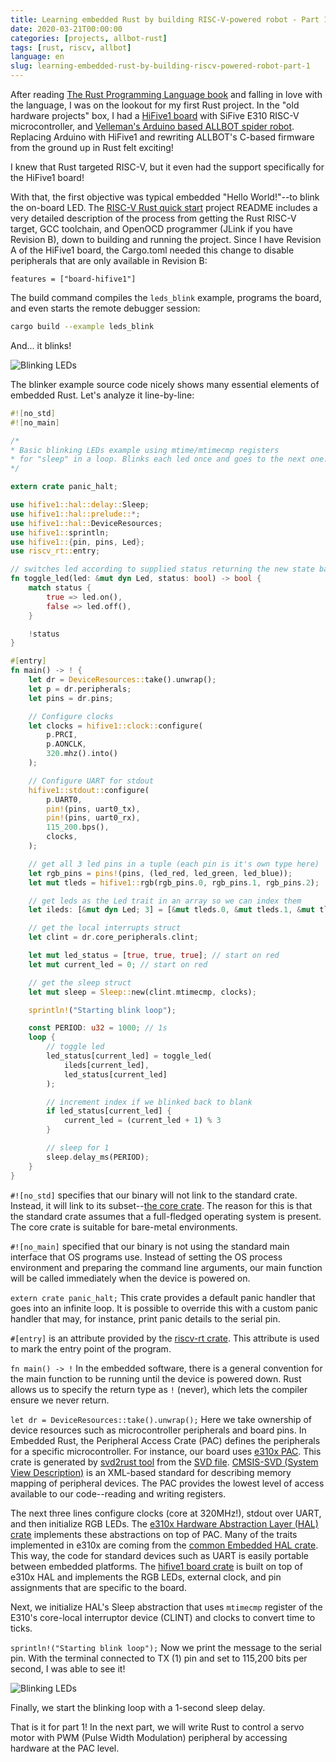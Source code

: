 ```yaml
---
title: Learning embedded Rust by building RISC-V-powered robot - Part 1
date: 2020-03-21T00:00:00
categories: [projects, allbot-rust]
tags: [rust, riscv, allbot]
language: en
slug: learning-embedded-rust-by-building-riscv-powered-robot-part-1
---
```


After reading [The Rust Programming Language book](https://www.amazon.com/Rust-Programming-Language-Covers-2018/dp/1718500440) and falling in love with the language, I was on the lookout for my first Rust project. In the "old hardware projects" box, I had a [HiFive1 board](https://www.sifive.com/boards/hifive1) with SiFive E310 RISC-V microcontroller, and [Velleman's Arduino based ALLBOT spider robot](https://www.vellemanstore.com/en/velleman-vr408-four-legged-allbot). Replacing Arduino with HiFive1 and rewriting ALLBOT's C-based firmware from the ground up in Rust felt exciting!

I knew that Rust targeted RISC-V, but it even had the support specifically for the HiFive1 board!

With that, the first objective was typical embedded "Hello World!"--to blink the on-board LED. The [RISC-V Rust quick start](https://github.com/riscv-rust/riscv-rust-quickstart) project README includes a very detailed description of the process from getting the Rust RISC-V target, GCC toolchain, and OpenOCD programmer (JLink if you have Revision B), down to building and running the project. Since I have Revision A of the HiFive1 board, the Cargo.toml needed this change to disable peripherals that are only available in Revision B:

```
features = ["board-hifive1"]
```

The build command compiles the `leds_blink` example, programs the board, and even starts the remote debugger session:

```bash
cargo build --example leds_blink
```

And... it blinks!

![Blinking LEDs](/media/2020/allbot_rust_part1/blinking-leds.gif)

The blinker example source code nicely shows many essential elements of embedded Rust. Let's analyze it line-by-line:

```rust
#![no_std]
#![no_main]

/*
* Basic blinking LEDs example using mtime/mtimecmp registers
* for "sleep" in a loop. Blinks each led once and goes to the next one.
*/

extern crate panic_halt;

use hifive1::hal::delay::Sleep;
use hifive1::hal::prelude::*;
use hifive1::hal::DeviceResources;
use hifive1::sprintln;
use hifive1::{pin, pins, Led};
use riscv_rt::entry;

// switches led according to supplied status returning the new state back
fn toggle_led(led: &mut dyn Led, status: bool) -> bool {
    match status {
        true => led.on(),
        false => led.off(),
    }

    !status
}

#[entry]
fn main() -> ! {
    let dr = DeviceResources::take().unwrap();
    let p = dr.peripherals;
    let pins = dr.pins;

    // Configure clocks
    let clocks = hifive1::clock::configure(
        p.PRCI,
        p.AONCLK,
        320.mhz().into()
    );

    // Configure UART for stdout
    hifive1::stdout::configure(
        p.UART0,
        pin!(pins, uart0_tx),
        pin!(pins, uart0_rx),
        115_200.bps(),
        clocks,
    );

    // get all 3 led pins in a tuple (each pin is it's own type here)
    let rgb_pins = pins!(pins, (led_red, led_green, led_blue));
    let mut tleds = hifive1::rgb(rgb_pins.0, rgb_pins.1, rgb_pins.2);

    // get leds as the Led trait in an array so we can index them
    let ileds: [&mut dyn Led; 3] = [&mut tleds.0, &mut tleds.1, &mut tleds.2];

    // get the local interrupts struct
    let clint = dr.core_peripherals.clint;

    let mut led_status = [true, true, true]; // start on red
    let mut current_led = 0; // start on red

    // get the sleep struct
    let mut sleep = Sleep::new(clint.mtimecmp, clocks);

    sprintln!("Starting blink loop");

    const PERIOD: u32 = 1000; // 1s
    loop {
        // toggle led
        led_status[current_led] = toggle_led(
            ileds[current_led],
            led_status[current_led]
        );

        // increment index if we blinked back to blank
        if led_status[current_led] {
            current_led = (current_led + 1) % 3
        }

        // sleep for 1
        sleep.delay_ms(PERIOD);
    }
}
```

`#![no_std]` specifies that our binary will not link to the standard crate. Instead, it will link to its subset--[the core crate](https://doc.rust-lang.org/core/). The reason for this is that the standard crate assumes that a full-fledged operating system is present. The core crate is suitable for bare-metal environments. 

`#![no_main]` specified that our binary is not using the standard main interface that OS programs use. Instead of setting the OS process environment and preparing the command line arguments, our main function will be called immediately when the device is powered on.

`extern crate panic_halt;` This crate provides a default panic handler that goes into an infinite loop. It is possible to override this with a custom panic handler that may, for instance, print panic details to the serial pin.

`#[entry]` is an attribute provided by the [riscv-rt crate](https://docs.rs/riscv-rt/). This attribute is used to mark the entry point of the program. 

`fn main() -> !` In the embedded software, there is a general convention for the main function to be running until the device is powered down. Rust allows us to specify the return type as `!` (never), which lets the compiler ensure we never return.

`let dr = DeviceResources::take().unwrap();` Here we take ownership of device resources such as microcontroller peripherals and board pins. In Embedded Rust, the Peripheral Access Crate (PAC) defines the peripherals for a specific microcontroller. For instance, our board uses [e310x PAC](https://docs.rs/e310x/). This crate is generated by [svd2rust tool](https://docs.rs/svd2rust/) from the [SVD file](https://github.com/riscv-rust/e310x/blob/master/e310x.svd). [CMSIS-SVD (System View Description)](http://www.keil.com/pack/doc/cmsis/svd/html/index.html) is an XML-based standard for describing memory mapping of peripheral devices. The PAC provides the lowest level of access available to our code--reading and writing registers.

The next three lines configure clocks (core at 320MHz!), stdout over UART, and then initialize RGB LEDs. The [e310x Hardware Abstraction Layer (HAL) crate](https://docs.rs/e310x-hal/) implements these abstractions on top of PAC. Many of the traits implemented in e310x are coming from the [common Embedded HAL crate](https://docs.rs/embedded-hal/). This way, the code for standard devices such as UART is easily portable between embedded platforms. The [hifive1 board crate](https://docs.rs/hifive1/) is built on top of e310x HAL and implements the RGB LEDs, external clock, and pin assignments that are specific to the board.

Next, we initialize HAL's Sleep abstraction that uses `mtimecmp` register of the E310's core-local interruptor device (CLINT) and clocks to convert time to ticks.

`sprintln!("Starting blink loop");` Now we print the message to the serial pin. With the terminal connected to TX (1) pin and set to 115,200 bits per second, I was able to see it!

![Blinking LEDs](/media/2020/allbot_rust_part1/sprintln.gif)

Finally, we start the blinking loop with a 1-second sleep delay.

That is it for part 1! In the next part, we will write Rust to control a servo motor with PWM (Pulse Width Modulation) peripheral by accessing hardware at the PAC level.